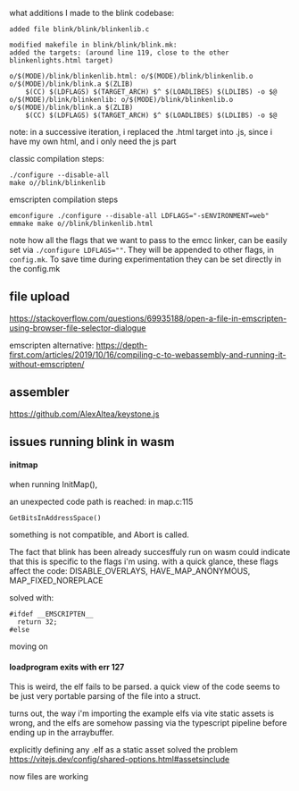 
what additions I made to the blink codebase:
```
added file blink/blink/blinkenlib.c

modified makefile in blink/blink/blink.mk:
added the targets: (around line 119, close to the other blinkenlights.html target)

o/$(MODE)/blink/blinkenlib.html: o/$(MODE)/blink/blinkenlib.o o/$(MODE)/blink/blink.a $(ZLIB)
	$(CC) $(LDFLAGS) $(TARGET_ARCH) $^ $(LOADLIBES) $(LDLIBS) -o $@
o/$(MODE)/blink/blinkenlib: o/$(MODE)/blink/blinkenlib.o o/$(MODE)/blink/blink.a $(ZLIB)
	$(CC) $(LDFLAGS) $(TARGET_ARCH) $^ $(LOADLIBES) $(LDLIBS) -o $@
```

note: in a successive iteration, i replaced the .html target into .js, since i have my own
html, and i only need the js part


classic compilation steps:

```
./configure --disable-all
make o//blink/blinkenlib
```


emscripten compilation steps

```
emconfigure ./configure --disable-all LDFLAGS="-sENVIRONMENT=web"
emmake make o//blink/blinkenlib.html
```

note how all the flags that we want to pass to the emcc linker,
can be easily set via `./configure LDFLAGS=""`.
They will be appended to other flags, in `config.mk`.
To save time during experimentation they can be set directly in the config.mk

## file upload

https://stackoverflow.com/questions/69935188/open-a-file-in-emscripten-using-browser-file-selector-dialogue


emscripten alternative:
https://depth-first.com/articles/2019/10/16/compiling-c-to-webassembly-and-running-it-without-emscripten/


## assembler

https://github.com/AlexAltea/keystone.js






## issues running blink in wasm


#### initmap

when running InitMap(),

an unexpected code path is reached:
in 
map.c:115
```
GetBitsInAddressSpace()
```

something is not compatible, and
Abort is called.

The fact that blink has been already succesffuly run on wasm could indicate that this is
specific to the flags i'm using.
with a quick glance, these flags affect the code:
DISABLE_OVERLAYS,
HAVE_MAP_ANONYMOUS,
MAP_FIXED_NOREPLACE

solved with:
```
#ifdef __EMSCRIPTEN__
  return 32;
#else

```

moving on

#### loadprogram exits with err 127

This is weird, the elf fails to be parsed.
a quick view of the code seems to be just very portable
parsing of the file into a struct.

turns out, the way i'm importing the example elfs via 
vite static assets is wrong, and the elfs are somehow passing
via the typescript pipeline before ending up in the
arraybuffer.

explicitly defining any .elf as a static asset solved the problem
https://vitejs.dev/config/shared-options.html#assetsinclude

now files are working






